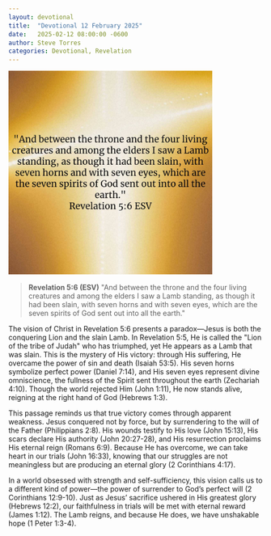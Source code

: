 ```yaml
---
layout: devotional
title:  "Devotional 12 February 2025"
date:   2025-02-12 08:00:00 -0600
author: Steve Torres
categories: Devotional, Revelation
---
```

<img src="https://github.com/ElEsteeb/ElEsteeb.github.io/blob/main/images/devotionals/Rev-5_6.jpg?raw=true" alt="Revelation 5:6.jpg" style="max-width: 80%; height: auto;">

>**Revelation 5:6 (ESV)**
>"And between the throne and the four living creatures and among the elders I saw a Lamb standing, as though it had been slain, with seven horns and with seven eyes, which are the seven spirits of God sent out into all the earth."

The vision of Christ in Revelation 5:6 presents a paradox—Jesus is both the conquering Lion and the slain Lamb. In Revelation 5:5, He is called the "Lion of the tribe of Judah" who has triumphed, yet He appears as a Lamb that was slain. This is the mystery of His victory: through His suffering, He overcame the power of sin and death (Isaiah 53:5). His seven horns symbolize perfect power (Daniel 7:14), and His seven eyes represent divine omniscience, the fullness of the Spirit sent throughout the earth (Zechariah 4:10). Though the world rejected Him (John 1:11), He now stands alive, reigning at the right hand of God (Hebrews 1:3).

This passage reminds us that true victory comes through apparent weakness. Jesus conquered not by force, but by surrendering to the will of the Father (Philippians 2:8). His wounds testify to His love (John 15:13), His scars declare His authority (John 20:27-28), and His resurrection proclaims His eternal reign (Romans 6:9). Because He has overcome, we can take heart in our trials (John 16:33), knowing that our struggles are not meaningless but are producing an eternal glory (2 Corinthians 4:17).

In a world obsessed with strength and self-sufficiency, this vision calls us to a different kind of power—the power of surrender to God’s perfect will (2 Corinthians 12:9-10). Just as Jesus’ sacrifice ushered in His greatest glory (Hebrews 12:2), our faithfulness in trials will be met with eternal reward (James 1:12). The Lamb reigns, and because He does, we have unshakable hope (1 Peter 1:3-4).

